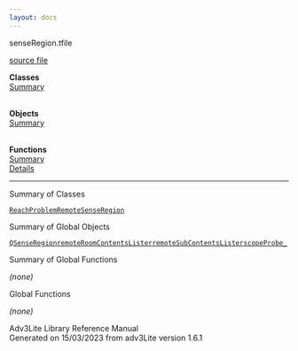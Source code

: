```yaml
---
layout: docs
---
```

<span class="title">senseRegion.t</span><span class="type">file</span>

[source file](../source/senseRegion.t.html)

**Classes**  
[Summary](#_ClassSummary_)  
 

**Objects**  
[Summary](#_ObjectSummary_)  
 

**Functions**  
[Summary](#_FunctionSummary_)  
[Details](#_Functions_)

<div class="fdesc">

----------------------------------------------------------------------------

</div>

<span id="_ClassSummary_"></span>

<div class="mjhd">

<span class="hdln">Summary of Classes</span>  

</div>

[`ReachProblemRemote`](../object/ReachProblemRemote.html)[`SenseRegion`](../object/SenseRegion.html)
<span id="_ObjectSummary_"></span>

<div class="mjhd">

<span class="hdln">Summary of Global Objects</span>  

</div>

[`QSenseRegion`](../object/QSenseRegion.html)[`remoteRoomContentsLister`](../object/remoteRoomContentsLister.html)[`remoteSubContentsLister`](../object/remoteSubContentsLister.html)[`scopeProbe_`](../object/scopeProbe_.html)
<span id="FunctionSummary_"></span>

<div class="mjhd">

<span class="hdln">Summary of Global Functions</span>  

</div>

*(none)* <span id="_Functions_"></span>

<div class="mjhd">

<span class="hdln">Global Functions</span>  

</div>

*(none)*

<div class="ftr">

Adv3Lite Library Reference Manual  
Generated on 15/03/2023 from adv3Lite version 1.6.1

</div>
